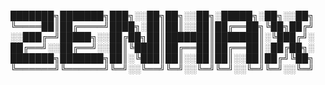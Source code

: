 
███████╗███████╗███╗░░██╗██╗░░██╗░█████╗░██╗░░██╗
╚════██║██╔════╝████╗░██║██║░░██║██╔══██╗╚██╗██╔╝
░░███╔═╝█████╗░░██╔██╗██║███████║███████║░╚███╔╝░
██╔══╝░░██╔══╝░░██║╚████║██╔══██║██╔══██║░██╔██╗░
███████╗███████╗██║░╚███║██║░░██║██║░░██║██╔╝╚██╗
╚══════╝╚══════╝╚═╝░░╚══╝╚═╝░░╚═╝╚═╝░░╚═╝╚═╝░░╚═╝
